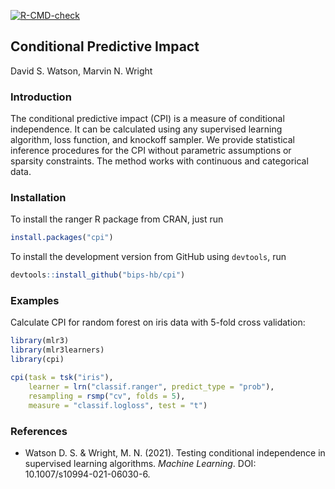 <!-- badges: start -->
[![R-CMD-check](https://github.com/bips-hb/cpi/workflows/R-CMD-check/badge.svg)](https://github.com/bips-hb/cpi/actions)
<!-- badges: end -->

## Conditional Predictive Impact
David S. Watson, Marvin N. Wright

### Introduction
The conditional predictive impact (CPI) is a measure of conditional independence. It can be calculated using any supervised learning algorithm, loss function, and knockoff sampler. We provide statistical inference procedures for the CPI without parametric assumptions or sparsity constraints. The method works with continuous and categorical data.

### Installation
To install the ranger R package from CRAN, just run

```R
install.packages("cpi")
``` 

To install the development version from GitHub using `devtools`, run

```R
devtools::install_github("bips-hb/cpi")
```

### Examples
Calculate CPI for random forest on iris data with 5-fold cross validation:
```R
library(mlr3)
library(mlr3learners)
library(cpi)

cpi(task = tsk("iris"), 
    learner = lrn("classif.ranger", predict_type = "prob"),
    resampling = rsmp("cv", folds = 5), 
    measure = "classif.logloss", test = "t")
```

### References
* Watson D. S. & Wright, M. N. (2021). Testing conditional independence in supervised learning algorithms. <em>Machine Learning</em>. DOI: 10.1007/s10994-021-06030-6. 
